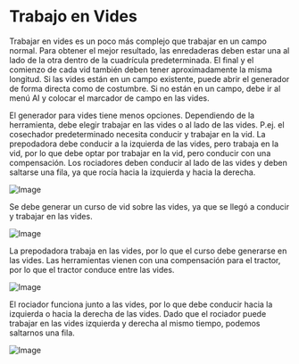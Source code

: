 # Trabajo en Vides


Trabajar en vides es un poco más complejo que trabajar en un campo normal.
Para obtener el mejor resultado, las enredaderas deben estar una al lado de la otra dentro de la cuadrícula predeterminada.
El final y el comienzo de cada vid también deben tener aproximadamente la misma longitud.
Si las vides están en un campo existente, puede abrir el generador de forma directa como de costumbre.
Si no están en un campo, debe ir al menú AI y colocar el marcador de campo en las vides.



El generador para vides tiene menos opciones.
Dependiendo de la herramienta, debe elegir trabajar en las vides o al lado de las vides.
P.ej. el cosechador predeterminado necesita conducir y trabajar en la vid.
      La prepodadora debe conducir a la izquierda de las vides, pero trabaja en la vid, por lo que debe optar por trabajar en la vid, pero conducir con una compensación.
      Los rociadores deben conducir al lado de las vides y deben saltarse una fila, ya que rocía hacia la izquierda y hacia la derecha.


![Image](/home/runner/work/CourseplayHelp/CourseplayHelp/vineworkgen_0_0_765_510.png)


Se debe generar un curso de vid sobre las vides, ya que se llegó a conducir y trabajar en las vides.


![Image](/home/runner/work/CourseplayHelp/CourseplayHelp/vineworkharvest_0_0_765_510.png)


La prepodadora trabaja en las vides, por lo que el curso debe generarse en las vides.
Las herramientas vienen con una compensación para el tractor, por lo que el tractor conduce entre las vides.


![Image](/home/runner/work/CourseplayHelp/CourseplayHelp/vineworkpruner_0_0_765_510.png)


El rociador funciona junto a las vides, por lo que debe conducir hacia la izquierda o hacia la derecha de las vides.
Dado que el rociador puede trabajar en las vides izquierda y derecha al mismo tiempo, podemos saltarnos una fila.


![Image](/home/runner/work/CourseplayHelp/CourseplayHelp/vineworkspray_0_0_765_510.png)

